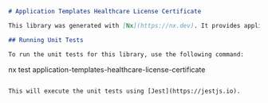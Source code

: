 ```markdown
# Application Templates Healthcare License Certificate

This library was generated with [Nx](https://nx.dev). It provides application templates specifically designed for managing healthcare licenses and certificates.

## Running Unit Tests

To run the unit tests for this library, use the following command:
```

nx test application-templates-healthcare-license-certificate

```

This will execute the unit tests using [Jest](https://jestjs.io).
```
